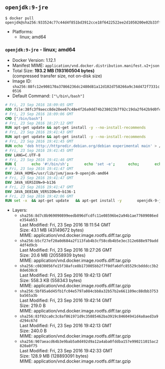 ## `openjdk:9-jre`

```console
$ docker pull openjdk@sha256:933524c77c44d4f851bd3912cce18f6422522ee2d1050200e02b33ff4a1ae088
```

-	Platforms:
	-	linux; amd64

### `openjdk:9-jre` - linux; amd64

-	Docker Version: 1.12.1
-	Manifest MIME: `application/vnd.docker.distribution.manifest.v2+json`
-	Total Size: **193.2 MB (193160504 bytes)**  
	(compressed transfer size, not on-disk size)
-	Image ID: `sha256:88fc12e908170a37866236dc2480d81a12d102d758266a9c34d472f7331c0516`
-	Default Command: `["\/bin\/bash"]`

```dockerfile
# Fri, 23 Sep 2016 18:09:05 GMT
ADD file:38fc3f9aecc8de28ee67c48e4f26a9dd74b238023b7f92c19da2f642b9d0fc14 in / 
# Fri, 23 Sep 2016 18:09:06 GMT
CMD ["/bin/bash"]
# Fri, 23 Sep 2016 18:27:12 GMT
RUN apt-get update && apt-get install -y --no-install-recommends 		ca-certificates 		curl 		wget 	&& rm -rf /var/lib/apt/lists/*
# Fri, 23 Sep 2016 19:41:43 GMT
RUN apt-get update && apt-get install -y --no-install-recommends 		bzip2 		unzip 		xz-utils 	&& rm -rf /var/lib/apt/lists/*
# Fri, 23 Sep 2016 19:41:45 GMT
RUN echo 'deb http://httpredir.debian.org/debian experimental main' > /etc/apt/sources.list.d/experimental.list
# Fri, 23 Sep 2016 19:41:45 GMT
ENV LANG=C.UTF-8
# Fri, 23 Sep 2016 19:41:46 GMT
RUN { 		echo '#!/bin/sh'; 		echo 'set -e'; 		echo; 		echo 'dirname "$(dirname "$(readlink -f "$(which javac || which java)")")"'; 	} > /usr/local/bin/docker-java-home 	&& chmod +x /usr/local/bin/docker-java-home
# Fri, 23 Sep 2016 19:41:47 GMT
ENV JAVA_HOME=/usr/lib/jvm/java-9-openjdk-amd64
# Fri, 23 Sep 2016 19:41:47 GMT
ENV JAVA_VERSION=9~b136
# Fri, 23 Sep 2016 19:41:47 GMT
ENV JAVA_DEBIAN_VERSION=9~b136-1
# Fri, 23 Sep 2016 19:42:06 GMT
RUN set -x 	&& apt-get update 	&& apt-get install -y 		openjdk-9-jre-headless="$JAVA_DEBIAN_VERSION" 	&& rm -rf /var/lib/apt/lists/* 	&& [ "$JAVA_HOME" = "$(docker-java-home)" ]
```

-	Layers:
	-	`sha256:8d7c8b969090899eedb896dfcdfc11e08596be2a94b1ae77609086ede354ab53`  
		Last Modified: Fri, 23 Sep 2016 18:11:54 GMT  
		Size: 43.1 MB (43149672 bytes)  
		MIME: application/vnd.docker.image.rootfs.diff.tar.gzip
	-	`sha256:b5cf27ef20a0d684a2f113fab4b3cf58cdb4b5e3ec312e688e979add4df4d9cb`  
		Last Modified: Fri, 23 Sep 2016 18:27:26 GMT  
		Size: 20.6 MB (20558939 bytes)  
		MIME: application/vnd.docker.image.rootfs.diff.tar.gzip
	-	`sha256:c0830056fe15f38afce8b173005bb2f7f0dfa6dfc85529cbdddcc3b28de638c8`  
		Last Modified: Fri, 23 Sep 2016 19:42:13 GMT  
		Size: 558.3 KB (558343 bytes)  
		MIME: application/vnd.docker.image.rootfs.diff.tar.gzip
	-	`sha256:5bf85a6d45fb1fc04e5797a084cbb8a32b57b2e661109ec88dbb3753ba565a3b`  
		Last Modified: Fri, 23 Sep 2016 19:42:14 GMT  
		Size: 219.0 B  
		MIME: application/vnd.docker.image.rootfs.diff.tar.gzip
	-	`sha256:83f02ca0c3c8af861971d9c35885462ba3919c84604941d4a8aed3a9d294c67d`  
		Last Modified: Fri, 23 Sep 2016 19:42:13 GMT  
		Size: 240.0 B  
		MIME: application/vnd.docker.image.rootfs.diff.tar.gzip
	-	`sha256:907aeacd64b3e9bab5a0d492d9a12a4aba0fddba157e990211015ac2820a0f75`  
		Last Modified: Fri, 23 Sep 2016 19:42:33 GMT  
		Size: 128.9 MB (128893091 bytes)  
		MIME: application/vnd.docker.image.rootfs.diff.tar.gzip
